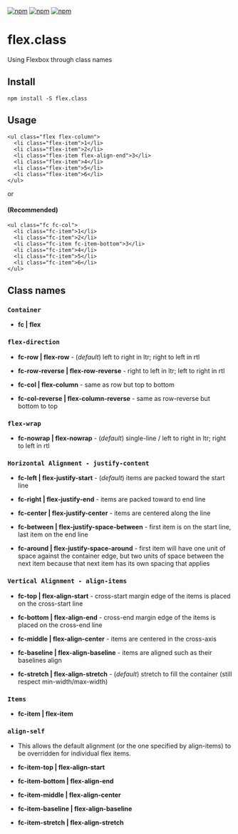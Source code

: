 [![npm](https://img.shields.io/npm/v/flex.class.svg?style=flat-square)](https://www.npmjs.com/package/flex.class) [![npm](https://img.shields.io/npm/dt/flex.class.svg?style=flat-square)](https://www.npmjs.com/package/flex.class) [![npm](https://img.shields.io/npm/l/flex.class.svg?style=flat-square)](https://www.npmjs.com/package/flex.class)

# flex.class
Using Flexbox through class names

## Install
```
npm install -S flex.class
```

## Usage
```
<ul class="flex flex-column">
  <li class="flex-item">1</li>
  <li class="flex-item">2</li>
  <li class="flex-item flex-align-end">3</li>
  <li class="flex-item">4</li>
  <li class="flex-item">5</li>
  <li class="flex-item">6</li>
</ul>
```
or
#### (Recommended)
```
<ul class="fc fc-col">
  <li class="fc-item">1</li>
  <li class="fc-item">2</li>
  <li class="fc-item fc-item-bottom">3</li>
  <li class="fc-item">4</li>
  <li class="fc-item">5</li>
  <li class="fc-item">6</li>
</ul>
```

## Class names

### `Container`
* **fc | flex**

### `flex-direction`
* **fc-row | flex-row** - (_default_) left to right in ltr; right to left in rtl

* **fc-row-reverse | flex-row-reverse** - right to left in ltr; left to right in rtl

* **fc-col | flex-column** - same as row but top to bottom

* **fc-col-reverse | flex-column-reverse** - same as row-reverse but bottom to top

### `flex-wrap`
* **fc-nowrap | flex-nowrap** - (_default_) single-line / left to right in ltr; right to left in rtl

### `Horizontal Alignment - justify-content`
* **fc-left | flex-justify-start** - (_default_) items are packed toward the start line

* **fc-right | flex-justify-end** - items are packed toward to end line

* **fc-center | flex-justify-center** - items are centered along the line

* **fc-between | flex-justify-space-between** - first item is on the start line, last item on the end line

* **fc-around | flex-justify-space-around** - first item will have one unit of space against the container edge, but two units of space between the next item because that next item has its own spacing that applies

### `Vertical Alignment - align-items`
* **fc-top | flex-align-start** - cross-start margin edge of the items is placed on the cross-start line

* **fc-bottom | flex-align-end** - cross-end margin edge of the items is placed on the cross-end line

* **fc-middle | flex-align-center** - items are centered in the cross-axis

* **fc-baseline | flex-align-baseline** - items are aligned such as their baselines align

* **fc-stretch | flex-align-stretch** - (_default_) stretch to fill the container (still respect min-width/max-width)

### `Items`
* **fc-item | flex-item**

### `align-self`
* This allows the default alignment (or the one specified by align-items) to be overridden for individual flex items.
* **fc-item-top | flex-align-start**

* **fc-item-bottom | flex-align-end**

* **fc-item-middle | flex-align-center**

* **fc-item-baseline | flex-align-baseline**

* **fc-item-stretch | flex-align-stretch**
